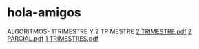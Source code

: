 # hola-amigos
ALGORITMOS- 1TRIMESTRE Y 2 TRIMESTRE
[2 TRIMESTRE.pdf](https://github.com/user-attachments/files/17302170/2.TRIMESTRE.pdf)
[2  PARCIAL.pdf](https://github.com/user-attachments/files/17302221/2.PARCIAL.pdf)
[1 TRIMESTRES.pdf](https://github.com/user-attachments/files/17302293/1.TRIMESTRES.pdf)
